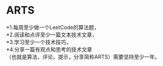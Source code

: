 # ARTS
*1.每周至少做一个LeetCode的算法题，<br>
*2.阅读和点评至少一篇文本技术文章，<br>
*3.学习至少一个技术技巧，<br>
*4.分享一篇有观点和思考的技术文章<br>
（也就是算法，评论，提示，分享简称ARTS）需要坚持至少一年。
